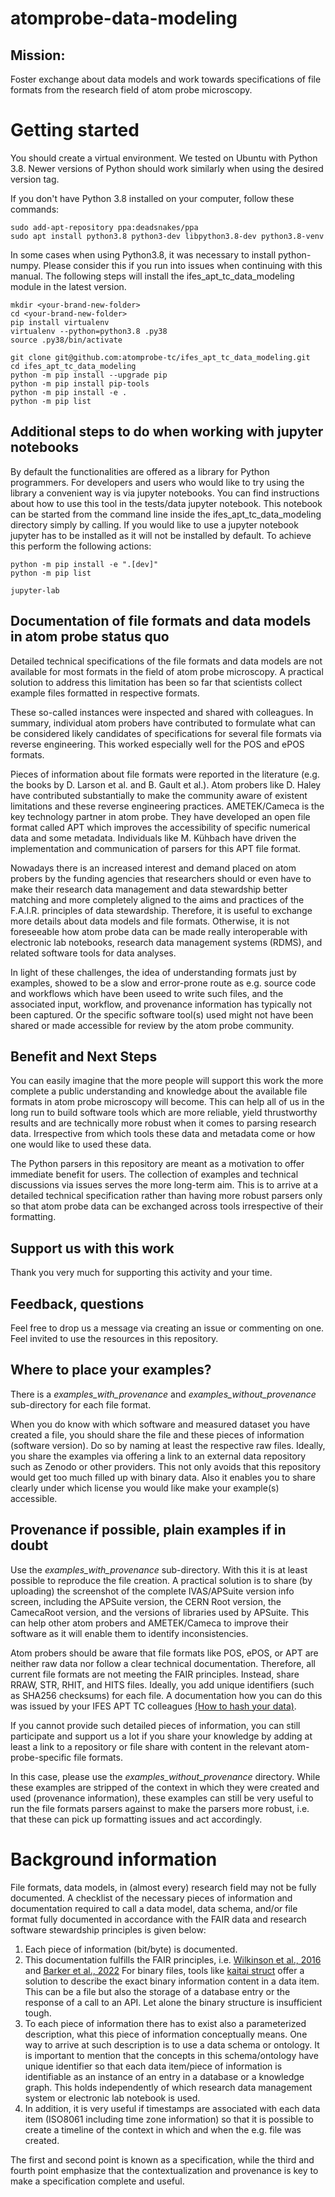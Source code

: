 # atomprobe-data-modeling

## Mission:
Foster exchange about data models and work towards specifications
of file formats from the research field of atom probe microscopy.

# Getting started
You should create a virtual environment. We tested on Ubuntu with Python 3.8.
Newer versions of Python should work similarly when using the desired version tag.

If you don't have Python 3.8 installed on your computer, follow these commands:
```
sudo add-apt-repository ppa:deadsnakes/ppa
sudo apt install python3.8 python3-dev libpython3.8-dev python3.8-venv
```

In some cases when using Python3.8, it was necessary to install python-numpy.
Please consider this if you run into issues when continuing with this manual.
The following steps will install the ifes_apt_tc_data_modeling module in the
latest version.

```
mkdir <your-brand-new-folder>
cd <your-brand-new-folder>
pip install virtualenv
virtualenv --python=python3.8 .py38
source .py38/bin/activate

git clone git@github.com:atomprobe-tc/ifes_apt_tc_data_modeling.git
cd ifes_apt_tc_data_modeling
python -m pip install --upgrade pip
python -m pip install pip-tools
python -m pip install -e .
python -m pip list
```

## Additional steps to do when working with jupyter notebooks
By default the functionalities are offered as a library for Python programmers.
For developers and users who would like to try using the library a convenient
way is via jupyter notebooks. You can find instructions about how to use this tool
in the tests/data jupyter notebook. This notebook can be started from the command
line inside the ifes_apt_tc_data_modeling directory simply by calling.
If you would like to use a jupyter notebook jupyter has to be installed as
it will not be installed by default. To achieve this perform the following actions:

```
python -m pip install -e ".[dev]"
python -m pip list

jupyter-lab
```

## Documentation of file formats and data models in atom probe status quo
Detailed technical specifications of the file formats and data models are not available for
most formats in the field of atom probe microscopy. A practical solution to address this 
limitation has been so far that scientists collect example files formatted in respective formats.

These so-called instances were inspected and shared with colleagues. In summary, individual
atom probers have contributed to formulate what can be considered likely candidates
of specifications for several file formats via reverse engineering.
This worked especially well for the POS and ePOS formats.

Pieces of information about file formats were reported in the literature (e.g.
the books by D. Larson et al. and B. Gault et al.). Atom probers like D. Haley have contributed
substantially to make the community aware of existent limitations and these reverse engineering
practices. AMETEK/Cameca is the key technology partner in atom probe. They have developed
an open file format called APT which improves the accessibility of specific numerical data and
some metadata. Individuals like M. Kühbach have driven the implementation and communication of
parsers for this APT file format.

Nowadays there is an increased interest and demand placed on atom probers by the funding agencies
that researchers should or even have to make their research data management and data stewardship
better matching and more completely aligned to the aims and practices of the F.A.I.R.
principles of data stewardship. Therefore, it is useful to exchange more details about
data models and file formats. Otherwise, it is not foreseeable how atom probe data can be made
really interoperable with electronic lab notebooks, research data management
systems (RDMS), and related software tools for data analyses.

In light of these challenges, the idea of understanding formats just by examples, showed to be a
slow and error-prone route as e.g. source code and workflows which have been useed to write such
files, and the associated input, workflow, and provenance information has typically not been captured.
Or the specific software tool(s) used might not have been shared or made accessible for review
by the atom probe community.

## Benefit and Next Steps
You can easily imagine that the more people will support this work the more complete a public
understanding and knowledge about the available file formats in atom probe microscopy will become.
This can help all of us in the long run to build software tools which are more reliable, yield
thrustworthy results and are technically more robust when it comes to parsing research data.
Irrespective from which tools these data and metadata come or how one would like to used these data.

The Python parsers in this repository are meant as a motivation to offer immediate benefit for users.
The collection of examples and technical discussions via issues serves the more long-term aim.
This is to arrive at a detailed technical specification rather than having more robust parsers only
so that atom probe data can be exchanged across tools irrespective of their formatting.

## Support us with this work
Thank you very much for supporting this activity and your time.

## Feedback, questions
Feel free to drop us a message via creating an issue or commenting on one.
Feel invited to use the resources in this repository.

## Where to place your examples?
There is a *examples_with_provenance* and *examples_without_provenance*
sub-directory for each file format.

When you do know with which software and measured dataset you have created a file,
you should share the file and these pieces of information (software version). Do so by
naming at least the respective raw files. Ideally, you share the examples via offering
a link to an external data repository such as Zenodo or other providers. This not only
avoids that this repository would get too much filled up with binary data.
Also it enables you to share clearly under which license you would like make your
example(s) accessible.

## Provenance if possible, plain examples if in doubt
Use the *examples_with_provenance* sub-directory. With this it is at least possible
to reproduce the file creation. A practical solution is to share (by uploading)
the screenshot of the complete IVAS/APSuite version info screen, including
the APSuite version, the CERN Root version, the CamecaRoot version, and the versions
of libraries used by APSuite. This can help other atom probers and AMETEK/Cameca
to improve their software as it will enable them to identify inconsistencies.

Atom probers should be aware that file formats like POS, ePOS, or APT are neither
raw data nor follow a clear technical documentation. Therefore, all current file
formats are not meeting the FAIR principles. Instead, share RRAW, STR, RHIT, and HITS files.
Ideally, you add unique identifiers (such as SHA256 checksums) for each file.
A documentation how you can do this was issued by your IFES APT TC colleagues
[(How to hash your data)](https://github.com/oxfordAPT/hashlist).

If you cannot provide such detailed pieces of information, you can still participate
and support us a lot if you share your knowledge by adding at least a link to a repository
or file share with content in the relevant atom-probe-specific file formats.

In this case, please use the *examples_without_provenance* directory.
While these examples are stripped of the context in which they were created
and used (provenance information), these examples can still be very useful
to run the file formats parsers against to make the parsers more robust, i.e.
that these can pick up formatting issues and act accordingly.

# Background information
File formats, data models, in (almost every) research field may not be fully documented.
A checklist of the necessary pieces of information and documentation required to call a
data model, data schema, and/or file format fully documented in accordance with the
FAIR data and research software stewardship principles is given below:

1. Each piece of information (bit/byte) is documented.
2. This documentation fulfills the FAIR principles, i.e.
   [Wilkinson et al., 2016](https://doi.org/10.1038/sdata.2016.18) and
   [Barker et al., 2022](https://doi.org/10.1038/s41597-022-01710-x)
   For binary files, tools like [kaitai struct](https://kaitai.io/) offer a
   solution to describe the exact binary information content in a data
   item. This can be a file but also the storage of a database entry or the
   response of a call to an API.
   Let alone the binary structure is insufficient tough.
3. To each piece of information there has to exist also a parameterized description,
   what this piece of information conceptually means. One way to arrive at such
   description is to use a data schema or ontology.
   It is important to mention that the concepts in this schema/ontology have
   unique identifier so that each data item/piece of information is identifiable
   as an instance of an entry in a database or a knowledge graph.
   This holds independently of which research data management system
   or electronic lab notebook is used.
4. In addition, it is very useful if timestamps are associated with each data item
   (ISO8061 including time zone information) so that it is possible to create a
   timeline of the context in which and when the e.g. file was created.

The first and second point is known as a specification, while the third and fourth
point emphasize that the contextualization and provenance is key to make a
specification complete and useful.
